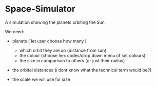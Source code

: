 # Space-Simulator

A simulation showing the planets orbiting the Sun.

We need:
* planets ( let user choose how many )
  * which orbit they are on (distance from sun)
  * the colour (choose hex codes/drop down menu of set colours)
  * the size in comparison to others (or just their radius)
  
* the orbital distances (i dont know what the technical term would be?)
* the scale we will use for size


